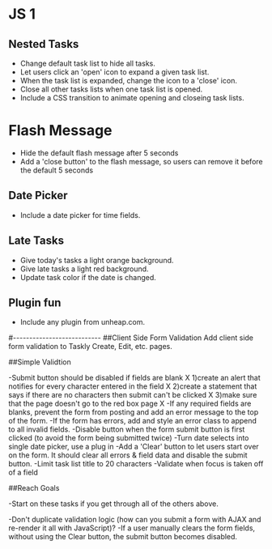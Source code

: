 # JS 1

## Nested Tasks
- Change default task list to hide all tasks.
- Let users click an 'open' icon to expand a given task list.
- When the task list is expanded, change the icon to a 'close' icon.
- Close all other tasks lists when one task list is opened.
- Include a CSS transition to animate opening and closeing task lists.

# Flash Message
- Hide the default flash message after 5 seconds
- Add a 'close button' to the flash message, so users can remove it before the default 5 seconds

## Date Picker
- Include a date picker for time fields.

## Late Tasks
- Give today's tasks a light orange background.
- Give late tasks a light red background.
- Update task color if the date is changed.

## Plugin fun
- Include any plugin from unheap.com.


#---------------------------
##Client Side Form Validation
Add client side form validation to Taskly Create, Edit, etc. pages.

##Simple Validtion

-Submit button should be disabled if fields are blank X
  1)create an alert that notifies for every character entered in the field X
  2)create a statement that says if there are no characters then submit can't be clicked X
  3)make sure that the page doesn't go to the red box page X
-If any required fields are blanks, prevent the form from posting and add an error message to the top of the form.
-If the form has errors, add and style an error class to append to all invalid fields.
-Disable button when the form submit button is first clicked (to avoid the form being submitted twice)
-Turn date selects into single date picker, use a plug in
-Add a 'Clear' button to let users start over on the form. It should clear all errors & field data and disable the submit button.
-Limit task list title to 20 characters
-Validate when focus is taken off of a field

##Reach Goals

-Start on these tasks if you get through all of the others above.

-Don't duplicate validation logic (how can you submit a form with AJAX and re-render it all with JavaScript)?
-If a user manually clears the form fields, without using the Clear button, the submit button becomes disabled.